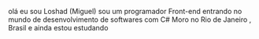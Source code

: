 olá eu sou Loshad (Miguel)
sou um programador Front-end  entrando  no mundo de desenvolvimento de softwares com C#
Moro no Rio de Janeiro , Brasil
e ainda estou estudando
